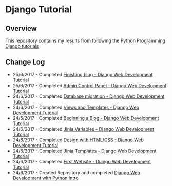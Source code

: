 # **Django Tutorial**

## **Overview**

This repository contains my results from following the [Python Programming Django tutorials](https://pythonprogramming.net/django-web-development-with-python-intro/)

## **Change Log**

* 25/6/2017 - Completed [Finishing blog - Django Web Development Tutorial](https://pythonprogramming.net/finished-blog-django-python-tutorial/)
* 25/6/2017 - Completed [Admin Control Panel - Django Web Development Tutorial](https://pythonprogramming.net/admin-django-python-tutorial/)
* 24/6/2017 - Completed [Database migration - Django Web Development Tutorial](https://pythonprogramming.net/database-migration-django-python-tutorial/)
* 24/6/2017 - Completed [Views and Templates - Django Web Development Tutorial](https://pythonprogramming.net/views-templates-django-python-tutorial/)
* 24/5/2017 - Completed [Beginning a Blog - Django Web Development Tutorial](https://pythonprogramming.net/blog-django-python-tutorial/)
* 24/6/2017 - Completed [Jinja Variables - Django Web Development Tutorial](https://pythonprogramming.net/jinja-variables-django-python-tutorial/)
* 24/6/2017 - Completed [Design with HTML/CSS - Django Web Development Tutorial](https://pythonprogramming.net/design-bootstrap-django-python-tutorial/)
* 24/6/2017 - Completed [Jinja Templates - Django Web Development Tutorial](https://pythonprogramming.net/jinja-templates-django-python-tutorial/)
* 24/6/2017 - Completed [First Website - Django Web Development Tutorial](https://pythonprogramming.net/first-site-django-python-tutorial/)
* 24/6/2017 - Created Repository and completed [Django Web Development with Python Intro](https://pythonprogramming.net/django-web-development-with-python-intro/)
